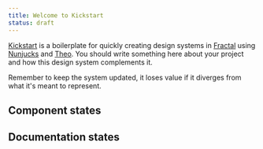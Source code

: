 ```yaml
---
title: Welcome to Kickstart
status: draft
---
```



[Kickstart](https://github.com/querkmachine/kickstart8) is a boilerplate for quickly creating design systems in [Fractal](http://fractal.build) using [Nunjucks](https://mozilla.github.io/nunjucks/) and [Theo](https://github.com/salesforce-ux/theo). You should write something here about your project and how this design system complements it.

Remember to keep the system updated, it loses value if it diverges from what it's meant to represent. 

## Component states


## Documentation states

